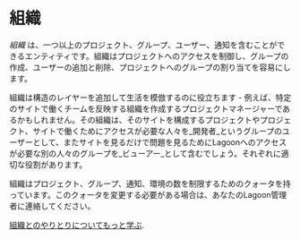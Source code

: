 # 組織

_組織_ は、一つ以上のプロジェクト、グループ、ユーザー、通知を含むことができるエンティティです。組織はプロジェクトへのアクセスを制御し、グループの作成、ユーザーの追加と削除、プロジェクトへのグループの割り当てを容易にします。

組織は構造のレイヤーを追加して生活を模倣するのに役立ちます - 例えば、特定のサイトで働くチームを反映する組織を作成するプロジェクトマネージャーであるかもしれません。その組織は、そのサイトを構成するプロジェクトやプロジェクト、サイトで働くためにアクセスが必要な人々を_開発者_というグループのユーザーとして、またサイトを見るだけで問題を見るためにLagoonへのアクセスが必要な別の人々のグループを_ビューアー_として含むでしょう。それぞれに適切な役割があります。

組織はプロジェクト、グループ、通知、環境の数を制限するためのクォータを持っています。このクォータを変更する必要がある場合は、あなたのLagoon管理者に連絡してください。

[組織とのやりとりについてもっと学ぶ](../../interacting/organizations.md).